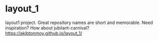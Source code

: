 # layout_1
layout1 project. Great repository names are short and memorable. Need inspiration? How about jubilant-carnival?
https://akibtonmoy.github.io/layout_1/
